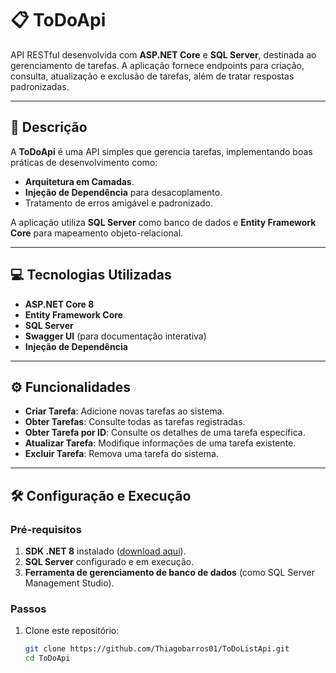 # 📋 ToDoApi

API RESTful desenvolvida com **ASP.NET Core** e **SQL Server**, destinada ao gerenciamento de tarefas. A aplicação fornece endpoints para criação, consulta, atualização e exclusão de tarefas, além de tratar respostas padronizadas.

---

## 📖 Descrição

A **ToDoApi** é uma API simples que gerencia tarefas, implementando boas práticas de desenvolvimento como:
- **Arquitetura em Camadas**.
- **Injeção de Dependência** para desacoplamento.
- Tratamento de erros amigável e padronizado.

A aplicação utiliza **SQL Server** como banco de dados e **Entity Framework Core** para mapeamento objeto-relacional.

---

## 💻 Tecnologias Utilizadas

- **ASP.NET Core 8**
- **Entity Framework Core**
- **SQL Server**
- **Swagger UI** (para documentação interativa)
- **Injeção de Dependência**

---

## ⚙️ Funcionalidades

- **Criar Tarefa**: Adicione novas tarefas ao sistema.
- **Obter Tarefas**: Consulte todas as tarefas registradas.
- **Obter Tarefa por ID**: Consulte os detalhes de uma tarefa específica.
- **Atualizar Tarefa**: Modifique informações de uma tarefa existente.
- **Excluir Tarefa**: Remova uma tarefa do sistema.

---

## 🛠️ Configuração e Execução

### Pré-requisitos

1. **SDK .NET 8** instalado ([download aqui](https://dotnet.microsoft.com/download)).
2. **SQL Server** configurado e em execução.
3. **Ferramenta de gerenciamento de banco de dados** (como SQL Server Management Studio).

### Passos

1. Clone este repositório:
   ```bash
   git clone https://github.com/Thiagobarros01/ToDoListApi.git
   cd ToDoApi
